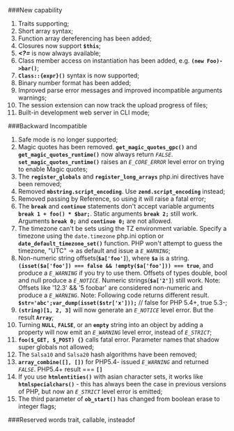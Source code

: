 ###New capability
1. Traits supporting;
2. Short array syntax;
3. Function array dereferencing has been added;
4. Closures now support **`$this`**;
5. ***<?=*** is now always available;
6. Class member access on instantiation has been added, e.g. **`(new Foo)->bar()`**;
7. **`Class::{expr}()`** syntax is now supported;
8. Binary number format has been added;
9. Improved parse error messages and improved incompatible arguments warnings;
10. The session extension can now track the upload progress of files;
11. Built-in development web server in CLI mode;

###Backward Incompatible
1. Safe mode is no longer supported;
2. Magic quotes has been removed. **`get_magic_quotes_gpc()`** and **`get_magic_quotes_runtime()`** now always return _`FALSE`_. 
    **`set_magic_quotes_runtime()`** raises an _`E_CORE_ERROR`_ level error on trying to enable Magic quotes;
3. The **`register_globals`** and **`register_long_arrays`** php.ini directives have been removed;
4. Removed **`mbstring.script_encoding`**. Use **`zend.script_encoding`** instead;
5. Removed passing by Reference, so using it will raise a fatal error;
6. The **`break`** and **`continue`** statements don't accept variable arguments **`break 1 + foo() * $bar;`**. 
    Static arguments **`break 2;`** still work. Arguments **`break 0;`** and **`continue 0;`** are not allowed.
7. The timezone can't be sets using the TZ environment variable. Specify a timezone using the `date.timezone` php.ini option 
    or **`date_default_timezone_set()`** function. PHP won't attempt to guess the timezone, "UTC" -> as default and issue a *`E_WARNING`*;
8. Non-numeric string offsets(**`$a['foo']`**), where **`$a`** is a string. 
    **`(isset($a['foo']) === false && !empty($a['foo'])) === true`**, and produce a *`E_WARNING`* if you try to use them. 
    Offsets of types double, bool and null produce a *`E_NOTICE`*. Numeric strings(**`$a['2']`**) still work. 
    Note: Offsets like '12.3' && '5 foobar' are considered non-numeric and produce a *`E_WARNING`*. 
    Note: Following code returns different result. **`$str='abc';var_dump(isset($str['x']));`** // false for PHP 5.4+, true 5.3-;
9. **`(string)[1, 2, 3]`** will now generate an *`E_NOTICE`* level error. But the result **`Array`**;
10. Turning **`NULL`**, **`FALSE`**, or an **`empty`** string into an object by adding a property will now emit an *`E_WARNING`* level error, instead of *`E_STRICT`*;
11. **`foo($_GET, $_POST) {}`** calls fatal error. Parameter names that shadow super globals not allowed;
12. The `Salsa10` and `Salsa20` hash algorithms have been removed;
13. **`array_combine([], [])`** for PHP5.4- issued _`E_WARNING`_ and returned _`FALSE`_. PHP5.4+ result === **`[]`**
14. If you use **`htmlentities()`** with asian character sets, it works like **`htmlspecialchars()`** - this has always been the case in previous versions of PHP,
    but now an _`E_STRICT`_ level error is emitted;
15. The third parameter of **`ob_start()`** has changed from boolean erase to integer flags;

###Reserved words
trait, callable, insteadof
